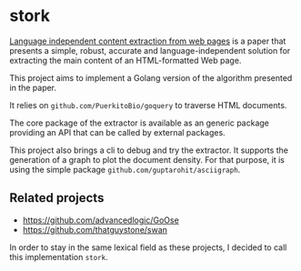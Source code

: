 # stork

[Language independent content extraction from web pages](https://github.com/lobre/stork/blob/master/Language_Independent_Content_Extraction.pdf) is a paper that presents a simple, robust, accurate and language-independent solution for extracting the main content of an HTML-formatted Web page.

This project aims to implement a Golang version of the algorithm presented in the paper.

It relies on `github.com/PuerkitoBio/goquery` to traverse HTML documents.

The core package of the extractor is available as an generic package providing an API that can be called by external packages.

This project also brings a cli to debug and try the extractor. It supports the generation of a graph to plot the document density.
For that purpose, it is using the simple package `github.com/guptarohit/asciigraph`.

## Related projects

 - https://github.com/advancedlogic/GoOse
 - https://github.com/thatguystone/swan

In order to stay in the same lexical field as these projects, I decided to call this implementation `stork`.
